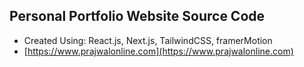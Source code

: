 ## Personal Portfolio Website Source Code
- Created Using: React.js, Next.js, TailwindCSS, framerMotion
- [https://www.prajwalonline.com](https://www.prajwalonline.com)
